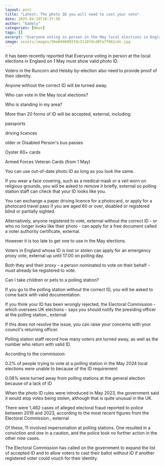 ```yaml
---
layout: post
title: "Latest: The photo ID you will need to cast your vote"
date: 2025-04-29T10:37:58
author: "badely"
categories: [News]
tags: []
excerpt: "Everyone voting in person in the May local elections in England must show valid photo ID."
image: assets/images/56e04668927dc31187dcd8fa7f061cdc.jpg
---
```


It has been recently reported that Everyone voting in person at the local elections in England on 1 May must show valid photo ID.

Voters in the Runcorn and Helsby by-election also need to provide proof of their identity. 

Anyone without the correct ID will be turned away.

Who can vote in the May local elections?

Who is standing in my area?

More than 20 forms of ID will be accepted, external, including:

passports

driving licences

older or Disabled Person's bus passes

Oyster 60+ cards

Armed Forces Veteran Cards (from 1 May)

You can use out-of-date photo ID as long as you look the same. 

If you wear a face covering, such as a medical mask or a veil worn on religious grounds, you will be asked to remove it briefly, external so polling station staff can check that your ID looks like you.

You can exchange a paper driving licence for a photocard, or apply for a photocard travel pass if you are aged 60 or over, disabled or registered blind or partially sighted.

Alternatively, anyone registered to vote, external without the correct ID - or who no longer looks like their photo - can apply for a free document called a voter authority certificate, external. 

However it is too late to get one to use in the May elections. 

Voters in England whose ID is lost or stolen can apply for an emergency proxy vote, external up until 17:00 on polling day. 

Both they and their proxy - a person nominated to vote on their behalf - must already be registered to vote. 

Can I take children or pets to a polling station?

If you go to the polling station without the correct ID, you will be asked to come back with valid documentation.

If you think your ID has been wrongly rejected, the Electoral Commission - which oversees UK elections - says you should notify the presiding officer at the polling station., external

If this does not resolve the issue, you can raise your concerns with your council's returning officer.

Polling station staff record how many voters are turned away, as well as the number who return with valid ID.

According to the commission:

0.2% of people trying to vote at a polling station in the May 2024 local elections were unable to because of the ID requirement 

0.08% were turned away from polling stations at the general election because of a lack of ID

When the photo ID rules were introduced in May 2023, the government said it would stop votes being stolen, although that is quite unusual in the UK.

There were 1,462 cases of alleged electoral fraud reported to police between 2019 and 2023, according to the most recent figures from the Electoral Commission., external

Of these, 11 involved impersonation at polling stations. One resulted in a conviction and one in a caution, and the police took no further action in the other nine cases.

The Electoral Commission has called on the government to expand the list of accepted ID and to allow voters to cast their ballot without ID if another registered voter could vouch for their identity.

